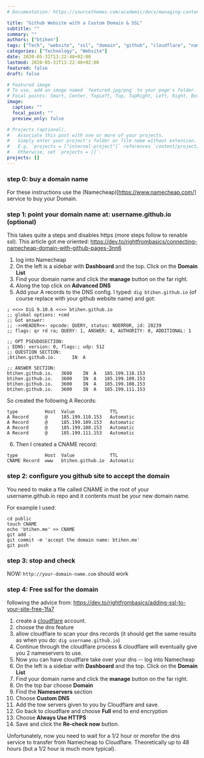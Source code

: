 ```yaml
---
# Documentation: https://sourcethemes.com/academic/docs/managing-content/

title: "Github Website with a Custom Domain & SSL"
subtitle: ""
summary: ""
authors: ["btihen"]
tags: ["Tech", "website", "ssl", "domain", "github", "cloudflare", "namecheap"]
categories: ["Technology", "Website"]
date: 2020-05-31T13:22:48+02:00
lastmod: 2020-05-31T13:22:48+02:00
featured: false
draft: false

# Featured image
# To use, add an image named `featured.jpg/png` to your page's folder.
# Focal points: Smart, Center, TopLeft, Top, TopRight, Left, Right, BottomLeft, Bottom, BottomRight.
image:
  caption: ""
  focal_point: ""
  preview_only: false

# Projects (optional).
#   Associate this post with one or more of your projects.
#   Simply enter your project's folder or file name without extension.
#   E.g. `projects = ["internal-project"]` references `content/project/deep-learning/index.md`.
#   Otherwise, set `projects = []`.
projects: []
---
```

### step 0: buy a domain name

For these instructions use the (Namecheap)[https://www.namecheap.com/] service to buy your Domain.

### step 1: point your domain name at: username.github.io (optional)

This takes quite a steps and disables https (more steps follow to renable ssl).  This article got me oriented:
https://dev.to/rightfrombasics/connecting-namecheap-domain-with-github-pages-3nn6

1. log into Namecheap
2. On the left is a sidebar with **Dashboard** and the top.  Click on the **Domain List**
3. Find your domain name and click the **manage** button on the far right.
4. Along the top click on **Advanced DNS**
5. Add your A records to the DNS config.  I typed: `dig btihen.github.io` (of course replace with your github website name) and got:
```
; <<>> DiG 9.10.6 <<>> btihen.github.io
;; global options: +cmd
;; Got answer:
;; ->>HEADER<<- opcode: QUERY, status: NOERROR, id: 28239
;; flags: qr rd ra; QUERY: 1, ANSWER: 4, AUTHORITY: 0, ADDITIONAL: 1

;; OPT PSEUDOSECTION:
; EDNS: version: 0, flags:; udp: 512
;; QUESTION SECTION:
;btihen.github.io.		IN	A

;; ANSWER SECTION:
btihen.github.io.	3600	IN	A	185.199.110.153
btihen.github.io.	3600	IN	A	185.199.109.153
btihen.github.io.	3600	IN	A	185.199.108.153
btihen.github.io.	3600	IN	A	185.199.111.153
```
So created the following A Records:
```
type          Host  Value             TTL
A Record      @     185.199.110.153   Automatic
A Record      @     185.199.109.153   Automatic
A Record      @     185.199.108.153   Automatic
A Record      @     185.199.111.153   Automatic
```
6. Then I created a CNAME record:
```
type          Host  Value             TTL
CNAME Record  www   btihen.github.io  Automatic
```

### step 2: configure you github site to accept the domain

You need to make a file called CNAME in the root of your username.github.io repo and it contents must be your new domain name.

For example I used:
```
cd public
touch CNAME
echo 'btihen.me' >> CNAME
git add .
git commit -m 'accept the domain name: btihen.me'
git push
```

### step 3: stop and check

NOW: `http://your-domain-name.com` should work

### step 4: Free ssl for the domain

following the advice from: https://dev.to/rightfrombasics/adding-ssl-to-your-site-free-1fa7

1. create a [cloudflare](https://www.cloudflare.com/) account.
2. choose the dns feature
3. allow cloudflare to scan your dns records (it should get the same results as when you do: `dig username.github.io`)
4. Continue through the cloudflare process & cloudflare will eventually give you 2 nameservers to use.
5. Now you can have cloudflare take over your dns -- log into Namecheap
6. On the left is a sidebar with **Dashboard** and the top.  Click on the **Domain List**
7. Find your domain name and click the **manage** button on the far right.
8. On the top bar choose **Domain**
9. Find the **Nameservers** section
10. Choose **Custom DNS**
11. Add the tow servers given to you by Cloudflare and save.
12. Go back to cloudflare and choose **Full** end to end encryption
13. Choose **Always Use HTTPS**
14. Save and click the **Re-check now** button.

Unfortunately, now you need to wait for a 1/2 hour or morefor the dns service to transfer from Namecheap to Cloudflare.  Theoretically up to 48 hours (but a 1/2 hour is much more typical).
